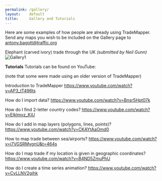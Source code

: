 ```yaml
---
permalink: /gallery/
layout:    default
title:     Gallery and Tutorials
---
```

Here are some examples of how people are already using TradeMapper. Send any maps you wish to be included on the Gallery page to antony.bagott@traffic.org

Elephant (carved ivory) trade through the UK *(submitted by Neil Gunn)* 
![Gallery1](https://cloud.githubusercontent.com/assets/9199843/5820063/662101ea-a0ba-11e4-9767-5165e706098f.png "Gallery1")


__Tutorials__
Tutorials can be found on YouTube:

(note that some were made using an older version of TradeMapper)

Introduction to TradeMapper https://www.youtube.com/watch?v=AP3_tT496ts

How do I import data? https://www.youtube.com/watch?v=Bnsr5Hpt07k

How do I find 2-letter country codes? https://www.youtube.com/watch?v=EIklmvz_KiU

How do I add in map layers (polygons, lines, points)? https://www.youtube.com/watch?v=CKAYtAaOmd0 

How to map trade between sea/airports? https://www.youtube.com/watch?v=i7VGSRMygnU&t=464s

How do I map trade if my location is given in geographic coordinates? https://www.youtube.com/watch?v=B4ND5ZmuPhU 

How do I create a time series animation? https://www.youtube.com/watch?v=CvLLNV2gihk 
